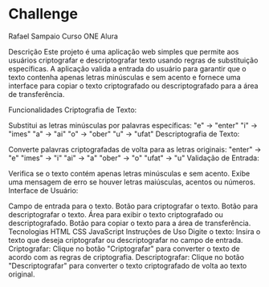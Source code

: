 # Challenge
Rafael Sampaio Curso ONE Alura

Descrição
Este projeto é uma aplicação web simples que permite aos usuários criptografar e descriptografar texto usando regras de substituição específicas. A aplicação valida a entrada do usuário para garantir que o texto contenha apenas letras minúsculas e sem acento e fornece uma interface para copiar o texto criptografado ou descriptografado para a área de transferência.

Funcionalidades
Criptografia de Texto:

Substitui as letras minúsculas por palavras específicas:
"e" → "enter"
"i" → "imes"
"a" → "ai"
"o" → "ober"
"u" → "ufat"
Descriptografia de Texto:

Converte palavras criptografadas de volta para as letras originais:
"enter" → "e"
"imes" → "i"
"ai" → "a"
"ober" → "o"
"ufat" → "u"
Validação de Entrada:

Verifica se o texto contém apenas letras minúsculas e sem acento. Exibe uma mensagem de erro se houver letras maiúsculas, acentos ou números.
Interface de Usuário:

Campo de entrada para o texto.
Botão para criptografar o texto.
Botão para descriptografar o texto.
Área para exibir o texto criptografado ou descriptografado.
Botão para copiar o texto para a área de transferência.
Tecnologias
HTML
CSS
JavaScript
Instruções de Uso
Digite o texto: Insira o texto que deseja criptografar ou descriptografar no campo de entrada.
Criptografar: Clique no botão "Criptografar" para converter o texto de acordo com as regras de criptografia.
Descriptografar: Clique no botão "Descriptografar" para converter o texto criptografado de volta ao texto original.

